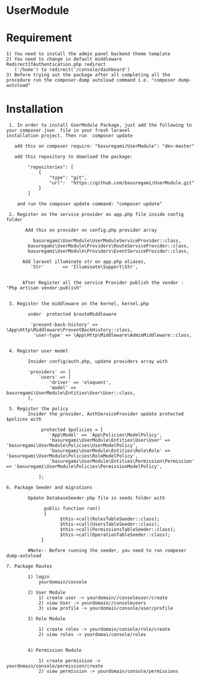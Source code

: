 # UserModule

# Requirement 
    1) You need to install the admin panel backend theme template 
    2) You need to change in default middleware RedirectIfAuthentication.php redirect 
       ('/home') to redirect('/console/dashboard')
    3) Before trying out the package after all completing all the procedure run the composer-dump autoload command i.e. "composer dump-autoload"
    
# Installation 
	
	 1. In order to install UserModule Package, just add the following to your composer.json  file in your fresh laravel              installation project. Then run  composer update

	   add this on composer require: "basuregami/UserModule": "dev-master"

	   add this repository to download the package: 

	   		"repositories": [
        		{
            		"type": "git",
            		"url":  "https://github.com/basuregami/UserModule.git" 
        		}
        	]
      
        and run the composer update command: "composer update" 
        
     2. Register on the service provider on app.php file inside config folder

     	   Add this on provider on config.php provider array

     	      basuregami\UserModule\UserModuleServiceProvider::class,
            basuregami\UserModule\Providers\RouteServiceProvider::class,
            basuregami\UserModule\Providers\EventServiceProvider::class,

          Add laravel illuminate str on app.php aliases,
             'Str'       => 'Illuminate\Support\Str',


          After Register all the service Provider publish the vendor : "Php artisan vendor:publish"


     3. Register the middleware on the kernel, kernel.php

            under  protected $routeMiddleware 

             'prevent-back-history' => \App\Http\Middleware\PreventBackHistory::class,
              'user-type' => \App\Http\Middleware\AdminMiddleware::class,

 			
     4. Register user model 

            Insider config/auth.php, update providers array with

            'providers' => [
                'users' => [
                    'driver' => 'eloquent',
                    'model' => basuregami\UserModule\Entities\User\User::class,
            ],

     5. Register the policy
            Insider the provider, AuthServiceProvider update protected $polices with

                 protected $policies = [
                    'App\Model' => 'App\Policies\ModelPolicy',
                    'basuregami\UserModule\Entities\User\User' => 'basuregami\UserModule\Policies\UserModelPolicy',
                    'basuregami\UserModule\Entities\Role\Role' => 'basuregami\UserModule\Policies\RoleModelPolicy',
                    'basuregami\UserModule\Entities\Permission\Permission' => 'basuregami\UserModule\Policies\PermissionModelPolicy',

                ]; 
    
    6. Package Seeder and migrations

            Update DatabaseSeeder.php file in seeds folder with

                  public function run()
                  {
                        $this->call(RolesTableSeeder::class);
                        $this->call(UsersTableSeeder::class);
                        $this->call(PermissionsTableSeeder::class);
                        $this->call(OperationTableSeeder::class);
                 }

            #Note:- Before running the seeder, you need to run composer dump-autoload 

    7. Package Routes

            1) login
                yourdomain/console

            2) User Module
                1) create user -> yourdomain//consoleuser/create
                2) view User -> yourdomain//consoleusers
                3) view profile -> yourdomain/console/user/profile

            3) Role Module

                1) create roles -> yourdomain/console/role/create
                2) view roles -> yourdomai/console/roles


            4) Permission Module

                1) create permission -> yourdomain/console/permission/create
                2) view permission -> yourdomain/console/permissions







    



